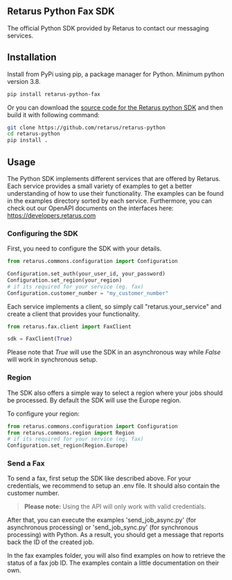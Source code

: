 ## Retarus Python Fax SDK
The official Python SDK provided by Retarus to contact our messaging services.

## Installation
Install from PyPi using pip, a package manager for Python. Minimum python version 3.8.

```bash
pip install retarus-python-fax
```

Or you can download the [source code for the Retarus python SDK](https://github.com/retarus/retarus-python) and then build it with following command:
```bash
git clone https://github.com/retarus/retarus-python
cd retarus-python
pip install .
```

## Usage
The Python SDK implements different services that are offered by Retarus. Each service provides a small variety of examples to get a better understanding of how to use their functionality. The examples can be found in the examples directory sorted by each service. Furthermore, you can check out our OpenAPI documents on the interfaces here: https://developers.retarus.com

### Configuring the SDK
First, you need to configure the SDK with your details.
```python
from retarus.commons.configuration import Configuration

Configuration.set_auth(your_user_id, your_password)
Configuration.set_region(your_region)
# if its required for your service (eg. fax)
Configuration.customer_number = "my_customer_number"
```
Each service implements a client, so simply call "retarus.your_service" and create a client that provides your functionality.

```python
from retarus.fax.client import FaxClient

sdk = FaxClient(True)
```
Please note that *True* will use the SDK in an asynchronous way while *False* will work in synchronous setup.

### Region
The SDK also offers a simple way to select a region where your jobs should be processed. By default the SDK will use the Europe region.

To configure your region:
```python
from retarus.commons.configuration import Configuration
from retarus.commons.region import Region
# if its required for your service (eg. fax)
Configuration.set_region(Region.Europe)
```

### Send a Fax
To send a fax, first setup the SDK like described above. For your credentials, we recommend to setup an .env file. It should also contain the customer number. 
> **Please note:** Using the API will only work with valid credentials.

After that, you can execute the examples 'send_job_async.py' (for asynchronous processing) or 'send_job_sync.py' (for synchronous processing) with Python. As a result, you should get a message that reports back the ID of the created job.

In the fax examples folder, you will also find examples on how to retrieve the status of a fax job ID. The examples contain a little documentation on their own.


